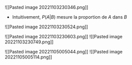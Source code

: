 ![[Pasted image 20221103230346.png]]
- Intuitivement, $P(A | B)$ mesure la proportion de $A$ dans $B$

![[Pasted image 20221103230524.png]]

![[Pasted image 20221103230603.png]]
![[Pasted image 20221103230749.png]]

![[Pasted image 20221105005044.png]]
![[Pasted image 20221105005114.png]]